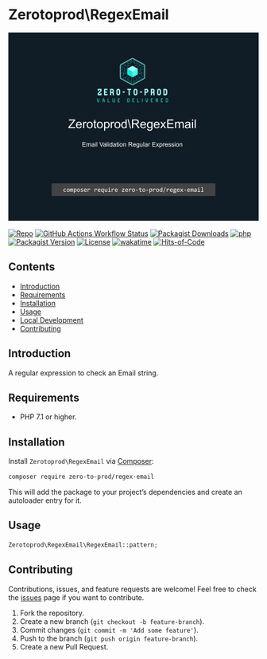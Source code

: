 # Zerotoprod\RegexEmail

![](art/logo.png)

[![Repo](https://img.shields.io/badge/github-gray?logo=github)](https://github.com/zero-to-prod/regex-email)
[![GitHub Actions Workflow Status](https://img.shields.io/github/actions/workflow/status/zero-to-prod/regex-email/test.yml?label=tests)](https://github.com/zero-to-prod/regex-email/actions)
[![Packagist Downloads](https://img.shields.io/packagist/dt/zero-to-prod/regex-email?color=blue)](https://packagist.org/packages/zero-to-prod/regex-email/stats)
[![php](https://img.shields.io/packagist/php-v/zero-to-prod/regex-email.svg?color=purple)](https://packagist.org/packages/zero-to-prod/regex-email/stats)
[![Packagist Version](https://img.shields.io/packagist/v/zero-to-prod/regex-email?color=f28d1a)](https://packagist.org/packages/zero-to-prod/regex-email)
[![License](https://img.shields.io/packagist/l/zero-to-prod/regex-email?color=pink)](https://github.com/zero-to-prod/regex-email/blob/main/LICENSE.md)
[![wakatime](https://wakatime.com/badge/github/zero-to-prod/regex-email.svg)](https://wakatime.com/badge/github/zero-to-prod/regex-email)
[![Hits-of-Code](https://hitsofcode.com/github/zero-to-prod/regex-email?branch=main)](https://hitsofcode.com/github/zero-to-prod/regex-email/view?branch=main)

## Contents

- [Introduction](#introduction)
- [Requirements](#requirements)
- [Installation](#installation)
- [Usage](#usage)
- [Local Development](./LOCAL_DEVELOPMENT.md)
- [Contributing](#contributing)

## Introduction

A regular expression to check an Email string.

## Requirements

- PHP 7.1 or higher.

## Installation

Install `Zerotoprod\RegexEmail` via [Composer](https://getcomposer.org/):

```bash
composer require zero-to-prod/regex-email
```

This will add the package to your project’s dependencies and create an autoloader entry for it.

## Usage

```php
Zerotoprod\RegexEmail\RegexEmail::pattern;
```

## Contributing

Contributions, issues, and feature requests are welcome!
Feel free to check the [issues](https://github.com/zero-to-prod/regex-email/issues) page if you want to contribute.

1. Fork the repository.
2. Create a new branch (`git checkout -b feature-branch`).
3. Commit changes (`git commit -m 'Add some feature'`).
4. Push to the branch (`git push origin feature-branch`).
5. Create a new Pull Request.
